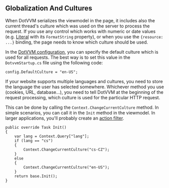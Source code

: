 ﻿## Globalization And Cultures

When DotVVM serializes the viewmodel in the page, it includes also the current thread's culture which was used on the server to process the request.
If you use any control which works with numeric or date values (e.g. [Literal](/docs/controls/builtin/Literal/{branch}) with its `FormatString` property), 
or when you use the `{resource: ...}` binding, the page needs to know which culture should be used.

In the [DotVVM configuration](/docs/tutorials/basics-configuration/{branch}), you can specify the default culture which is used for all requests. The best way 
is to set this value in the `DotvvmStartup.cs` file using the following code:

```CSHARP
config.DefaultCulture = "en-US";
```

If your website supports multiple languages and cultures, you need to store the language the user has selected somewhere. 
Whichever method you use (cookies, URL, database...), you need to tell DotVVM at the beginning of the request processing, which culture is used for the particular
HTTP request.

This can be done by calling the `Context.ChangeCurrentCulture` method. In simple scenarios, you can call it in the `Init` method in the viewmodel. In larger applications,
you'll probably create an [action filter](/docs/tutorials/advanced-action-filters/{branch}).

```CSHARP
public override Task Init()
{
    var lang = Context.Query["lang"];
    if (lang == "cs")
    {
        Context.ChangeCurrentCulture("cs-CZ");
    }
    else
    {
        Context.ChangeCurrentCulture("en-US");
    }
    return base.Init();
}
```
